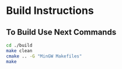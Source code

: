 # Build Instructions

## To Build Use Next Commands

```sh
cd ./build  
make clean  
cmake .. -G "MinGW Makefiles"  
make  
